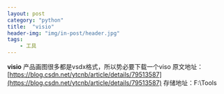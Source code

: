 ```yaml
---
layout: post
category: "python"
title:  "visio"
header-img: "img/in-post/header.jpg"
tags:
    - 工具
---
```


**visio**
产品画图很多都是vsdx格式，所以势必要下载一个viso
原文地址：[https://blog.csdn.net/ytcnb/article/details/79513587](https://blog.csdn.net/ytcnb/article/details/79513587)
存储地址：F:\Tools